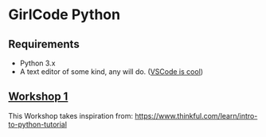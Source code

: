 # GirlCode Python

## Requirements
- Python 3.x
- A text editor of some kind, any will do. ([VSCode is cool](https://code.visualstudio.com/ "VSCode is cool"))


## [Workshop 1](https://github.com/hammanandre/GirlCode_Python_One/blob/master/Workshop1.md)
This Workshop takes inspiration from: https://www.thinkful.com/learn/intro-to-python-tutorial
